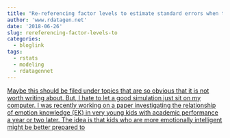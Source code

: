 ```yaml
---
title: "Re-referencing factor levels to estimate standard errors when there is interaction turns out to be a really simple solution"
author: 'www.rdatagen.net'
date: '2018-06-26'
slug: rereferencing-factor-levels-to
categories:
  - bloglink
tags:
  - rstats
  - modeling
  - rdatagennet
---
```


[Maybe this should be filed under topics that are so obvious that it is not worth writing about. But, I hate to let a good simulation just sit on my computer. I was recently working on a paper investigating the relationship of emotion knowledge (EK) in very young kids with academic performance a year or two later. The idea is that kids who are more emotionally intelligent might be better prepared to<i class="fas fa-external-link-alt"></i>](https://www.rdatagen.net/post/re-referencing-to-estimate-effects-when-there-is-interaction/)

